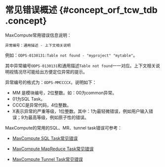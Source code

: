 # 常见错误概述 {#concept_orf_tcw_tdb .concept}

MaxCompute常用错误信息说明：

```
异常编号：通用描述 - 上下文相关说明
```

例如：`ODPS-0130131:Table not found - "myproject" "mytable"`。

其中异常编号`ODPS-0130131`和通用描述`Table not found`一一对应。上下文相关说明视情况尽可能给出方便定位异常的提示。

异常编号的格式为：`ODPS-MMCCCCX`，说明如下：

-   MM 是模块编号，2位整数。如：00为common异常。
-   01为SQL Task。
-   CCCC是异常代码，4位整数。
-   X表示异常的严重等级，1位整数。其中：1为最轻微错误，例如用户输入错误；9为最高等级，例如原子性的错误。

MaxCompute的常用的SQL、MR、tunnel task错误可参考：

-   [MaxCompute SQL Task常见错误](intl.zh-CN/错误码附录/SQL常见错误.md)

-   [MaxCompute MapReduce Task常见错误](intl.zh-CN/错误码附录/MapReduce常见错误.md)

-   [MaxCompute Tunnel Task常见错误](intl.zh-CN/错误码附录/Tunnel常见错误.md)


